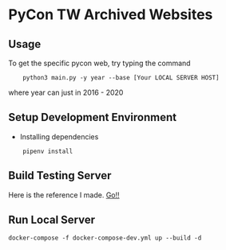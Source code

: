 # PyCon TW Archived Websites

## Usage

To get the specific pycon web, try typing the command

```
    python3 main.py -y year --base [Your LOCAL SERVER HOST]
```

where year can just in 2016 - 2020

## Setup Development Environment
- Installing dependencies
```
    pipenv install
```

## Build Testing Server

Here is the reference I made. [Go!!](https://mozixreality.github.io/Blog/featured/D20210503)

## Run Local Server

```
docker-compose -f docker-compose-dev.yml up --build -d
```
